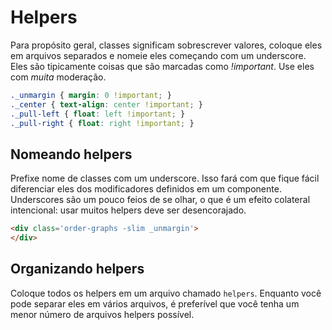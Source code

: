 # Helpers

Para propósito geral, classes significam sobrescrever valores, coloque eles em arquivos separados e nomeie eles começando com um underscore. Eles são tipicamente coisas que são marcadas como *!important*. Use eles com *muita* moderação.

```css
._unmargin { margin: 0 !important; }
._center { text-align: center !important; }
._pull-left { float: left !important; }
._pull-right { float: right !important; }
```

## Nomeando helpers

Prefixe nome de classes com um underscore. Isso fará com que fique fácil diferenciar eles dos modificadores definidos em um componente. Underscores são um pouco feios de se olhar, o que é um efeito colateral intencional: usar muitos helpers deve ser desencorajado.

  ```html
  <div class='order-graphs -slim _unmargin'>
  </div>
  ```

## Organizando helpers

Coloque todos os helpers em um arquivo chamado `helpers`. Enquanto você pode separar eles em vários arquivos, é preferível que você tenha um menor número de arquivos helpers possível.